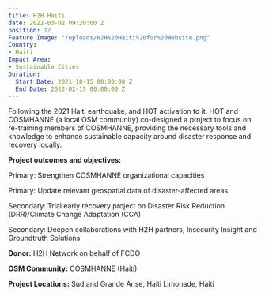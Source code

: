 ```yaml
---
title: H2H Haiti
date: 2022-03-02 09:20:00 Z
position: 12
Feature Image: "/uploads/H2H%20Haiti%20for%20Website.png"
Country:
- Haiti
Impact Area:
- Sustainable Cities
Duration:
  Start Date: 2021-10-15 00:00:00 Z
  End Date: 2022-02-15 00:00:00 Z
---
```


Following the 2021 Haiti earthquake, and HOT activation to it, HOT and COSMHANNE (a local OSM community) co-designed a project to focus on re-training members of COSMHANNE, providing the necessary tools and knowledge to enhance sustainable capacity around disaster response and recovery locally. 

**Project outcomes and objectives:**

Primary: Strengthen COSMHANNE organizational capacities

Primary: Update relevant geospatial data of disaster-affected areas

Secondary: Trial early recovery project on Disaster Risk Reduction (DRR)/Climate Change Adaptation (CCA)

Secondary: Deepen collaborations with H2H partners, Insecurity Insight and Groundtruth Solutions 

**Donor:** H2H Network on behalf of FCDO

**OSM Community:** COSMHANNE (Haiti)

**Project Locations:**
Sud and Grande Anse, Haiti
Limonade, Haiti
